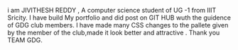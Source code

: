 i am JIVITHESH REDDY , A computer science student of UG -1 from IIIT Sricity. I have build My portfolio and did post on GIT HUB wuth the guidence of GDG club members. I have made many CSS changes to the pallete given by the member of the club,made it look better and attractive . Thank you TEAM GDG.
